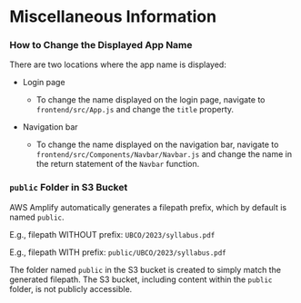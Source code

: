# Miscellaneous Information

### How to Change the Displayed App Name
There are two locations where the app name is displayed:

- Login page
  - To change the name displayed on the login page, navigate to `frontend/src/App.js` and change the `title` property.    

- Navigation bar
  - To change the name displayed on the navigation bar, navigate to `frontend/src/Components/Navbar/Navbar.js` and change the name in the return statement of the `Navbar` function.

### `public` Folder in S3 Bucket
AWS Amplify automatically generates a filepath prefix, which by default is named `public`. 

E.g., filepath WITHOUT prefix: `UBCO/2023/syllabus.pdf` 

E.g., filepath WITH prefix: `public/UBCO/2023/syllabus.pdf` 

The folder named `public` in the S3 bucket is created to simply match the generated filepath. The S3 bucket, including content within the `public` folder, is not publicly accessible. 
